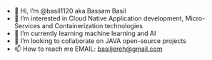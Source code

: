 - 👋 Hi, I’m @basil1120 aka Bassam Basil
- 👀 I’m interested in Cloud Native Application development, Micro-Services and Containerization technologies
- 🌱 I’m currently learning machine learning and AI
- 💞️ I’m looking to collaborate on JAVA open-source projects
- 📫 How to reach me EMAIL: basiljereh@gmail.com

<!---
basil1120/basil1120 is a ✨ special ✨ repository because its `README.md` (this file) appears on your GitHub profile.
You can click the Preview link to take a look at your changes.
--->
